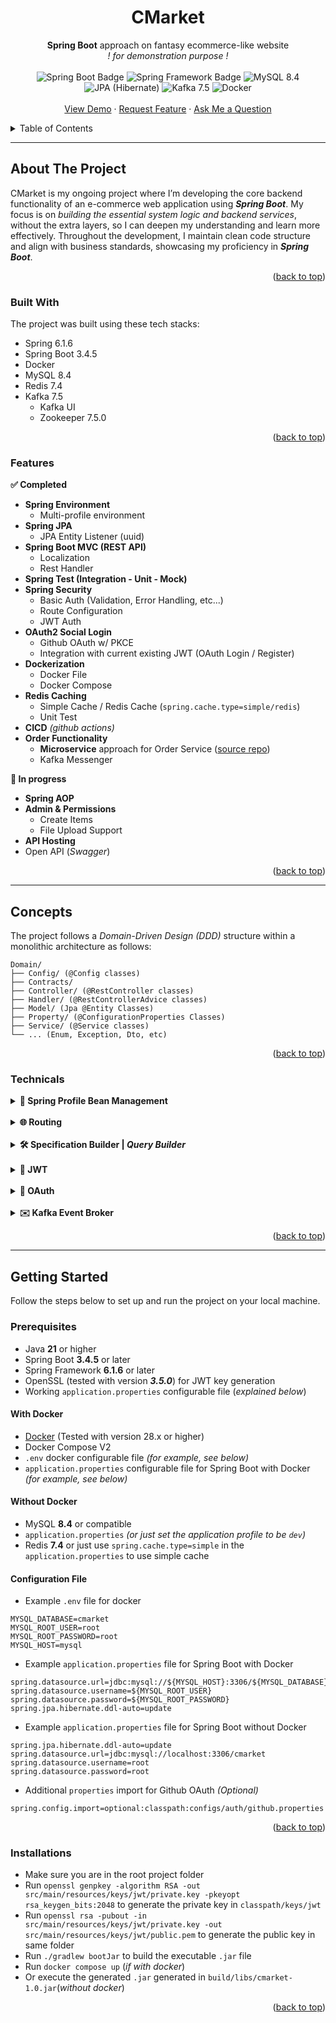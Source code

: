 <h1 align="center">
  <a id="readme-top"></a>
  CMarket
</h1>
<div align="center">
  <b>Spring Boot</b> approach on fantasy ecommerce-like website <br/>
  <i>! for demonstration purpose !</i>
  <br/><br/>
  <img src="https://img.shields.io/badge/Spring%20Boot-3.4.5-grey?logo=springboot&logoColor=fff&labelColor=6DB33F" alt="Spring Boot Badge" />
  <img src="https://img.shields.io/badge/Spring-6.1.6-grey?labelColor=6DB33F" alt="Spring Framework Badge" />
  <img src="https://img.shields.io/badge/MySQL-8.4-grey?logo=mysql&logoColor=white&labelColor=4479A1" alt="MySQL 8.4" />
  <img src="https://img.shields.io/badge/JPA-59666C?logo=hibernate&logoColor=fff" alt="JPA (Hibernate)" />
  <img src="https://img.shields.io/badge/Kafka-7.5-grey?style=flat&logo=java&logoColor=white&labelColor=white" alt="Kafka 7.5" />
  <img src="https://img.shields.io/badge/Docker-2496ED?logo=docker&logoColor=fff" alt="Docker" />
</div>

<div align="center">
  <br/>
  <a href="" target="_blank">View Demo</a>
  &middot;   
  <a href="" target="_blank">Request Feature</a>
  &middot;   
  <a href="" target="_blank">Ask Me a Question</a>
  </p>
</div>

<details>
  <summary>Table of Contents</summary>
  <ol>
    <li>
      <a href="#about-the-project">About The Project</a>
      <ul>
        <li><a href="#built-with">Built With</a></li>
      </ul>
    </li>
    <li><a href="#features">Features</a></li>
    <li><a href="#concepts">Concepts</a></li>
    <li>
      <a href="#getting-started">Getting Started</a>
      <ul>
        <li><a href="#prerequisites">Prerequisites</a></li>
        <li><a href="#installations">Installations</a></li>
      </ul>
    </li>
  </ol>
</details>

---

<!-- ABOUT THE PROJECT -->
## About The Project

CMarket is my ongoing project where I’m developing the core backend functionality of an e-commerce web application using **_Spring Boot_**. My focus is on _building the essential system logic and backend services_, without the extra layers, so I can deepen my understanding and learn more effectively. Throughout the development, I maintain clean code structure and align with business standards, showcasing my proficiency in **_Spring Boot_**.

<p align="right">(<a href="#readme-top">back to top</a>)</p>

### Built With
The project was built using these tech stacks:
* Spring 6.1.6
* Spring Boot 3.4.5
* Docker
* MySQL 8.4
* Redis 7.4
* Kafka 7.5
  * Kafka UI
  * Zookeeper 7.5.0
<p align="right">(<a href="#readme-top">back to top</a>)</p>

### Features
**✅ Completed**
- **Spring Environment**
  - Multi-profile environment
- **Spring JPA**
  - JPA Entity Listener (uuid)
- **Spring Boot MVC (REST API)**
  - Localization
  - Rest Handler
- **Spring Test (Integration - Unit - Mock)**
- **Spring Security**
  - Basic Auth (Validation, Error Handling, etc...)
  - Route Configuration
  - JWT Auth
- **OAuth2 Social Login**
  - Github OAuth w/ PKCE
  - Integration with current existing JWT (OAuth Login / Register)
- **Dockerization**
  - Docker File
  - Docker Compose
- **Redis Caching**
  - Simple Cache / Redis Cache (`spring.cache.type=simple/redis`)
  - Unit Test
- **CICD** _(github actions)_
- **Order Functionality**
  - **Microservice** approach for Order Service ([source repo](https://github.com/Clovinlee/cmarket_order_service))
  - Kafka Messenger

**🚧 In progress**
- **Spring AOP**
- **Admin & Permissions**
  - Create Items
  - File Upload Support
- **API Hosting**
- Open API (_Swagger_)

<p align="right">(<a href="#readme-top">back to top</a>)</p>

---

## Concepts
The project follows a _Domain-Driven Design (DDD)_ structure within a monolithic architecture as follows:
```plaintext
Domain/
├── Config/ (@Config classes)
├── Contracts/
├── Controller/ (@RestController classes)
├── Handler/ (@RestControllerAdvice classes)
├── Model/ (Jpa @Entity Classes)
├── Property/ (@ConfigurationProperties Classes)
├── Service/ (@Service classes)
└── ... (Enum, Exception, Dto, etc)
```
<p align="right">(<a href="#readme-top">back to top</a>)</p>

### Technicals

<details>
  <summary><strong>👥 Spring Profile Bean Management</strong></summary>
  <small>The main concept is to use different env for different purpose. The profile can be changed through the environment or by modifying <code>application.properties</code> directly.</small> 
  <br/><br/>
  <img src="https://i.imgur.com/2Oki6Dn.png" alt="CMarket Spring Boot Profile Management Concept">
</details>
<br>
<details>
  <summary><strong>🌐 Routing</strong></summary>
  <small>In every domain, we make a route config inside the domain's config folder to configure the route security behavior of the domain</small>

<pre>
Domain/
├── Route/DomainRouteConfig.java
└── ...
</pre>

<small>Every route config must implement the `RouteConfigInterface` and use `@Component` annotation for its configuration to be loaded and collected into an array in the `RouteConfig` configuration class
</small>
  ```java
  // RouteConfig

private final RouteConfigInterface[] routeConfigs;

public void initializeRoutes(HttpSecurity http) throws Exception {
  for (RouteConfigInterface routeConfig : routeConfigs) {
    routeConfig.configureRoute(http);
  }
}
  ```
<small>_**(For detailed docs, refer to the diagram below / Javadoc inside the mentioned class)**_
</small>

<small>The `RouteConfig` then is injected into the `SecurityConfig`, and it invokes the `RouteConfig.initializeRoutes(..)` method to initialize all the routes specified. As an addition, the `RouteConfig` will also configure the default behavior to other route that are not configured as it follows the _**Most Specific to Least Specific rule**_</small>

  <img src="https://i.imgur.com/EX96isX.png" alt="CMarket Spring Boot Route Concept">

</details>
<br>
<details>
  <summary>
    <strong>🛠️ Specification Builder | <i>Query Builder</i></strong>
  </summary>

<small>The specification builder follows the **builder pattern** to create specifications for querying data from the repository. It encapsulates complexity by keeping all the given specifications and reduce the verbosity by handling null values and chaining them together.
</small>

  <img src="https://i.imgur.com/apYYQuq.png" alt="CMarket Spring Boot Specification Builder Concept">
</details>
<br>
<details>
  <summary><strong>🔑 JWT</strong></summary>
  <small>
  JWT uses a private/public key for signing and verification. In Spring, JWT env values loaded with 
  <code>@ConfigurationProperties</code> and then injected into <code>JwtConfig</code> for use in <code>JwtService</code>. A custom 
  <code>JwtToUserConverter</code> is also needed to convert JWT subject into principal in <code>SecurityConfig</code> 
  </small>
<br/><br/>
<img src="https://i.imgur.com/IizotMp.png" alt="CMarket Spring Boot JWT Concept">

</details>
<br>
<details>
  <summary><strong>🔐 OAuth</strong></summary>

  <small> The OAuth used uses the PKCE concepts to helps authorize the process in exchanging the access code.</small> <br/>

   <small>
  We first define <code>OAuthServiceInterface</code> as a contract for OAuth services, with abstract methods for exchanging access codes and fetching user info. <br> 
  A <code>@ConfigurationProperties</code> class maps necessary environment variables and is injected into the interface’s implementation for authentication. 
  We then create <code>RestClientConfig</code> and an <code>OAuthClient</code> <b>declarative HTTP interface</b> for third-party calls. <br>
  Finally, we register an <code>OAuthController</code> with the callback URL, loading it only when an <code>OAuthServiceInterface</code> bean exists 
  (<code>@ConditionalOnBean</code>), and inject the correct service by name (e.g., <code>@Service("githubOAuth")</code>).
  </small>
  <br/><br/>
<img src="https://i.imgur.com/GMZjn9f.png" alt="CMarket Spring Boot OAuth Concept">
</details>
<br>
<details>
  <summary><strong>✉️ Kafka Event Broker</strong></summary>

  <small> The order flow uses kafka as its message broker. Backend service will act as producer to send order event to be consumed by order service. As for now, the replication & consumer group will be limited to 1 in order to keep the whole process simple</small> <br/>

  <small> We use <code>PlaceOrderEvent</code> which is an order DTO to be sent into <code>place_order</code> topic. However, first we will need to request a unique identifier such as UUID from the <code>OrderService</code>. This is done to ensure idempotency in order processing from the <code>OrderService</code> microservice.</small>

  <small>Upon consuming a message in <code>place_order</code> topic, the consumer offset will be adjusted automatically. In order to handle failure during consuming a message, the failed message will be sent to <code>place_order.DLT</code> using **Dead Letter Queue** concept. The messages in <code>.DLT</code> then can be processed in such way in the future.</small><br/><br/>

<img src="https://i.ibb.co.com/TjyW7BY/cmarket-order.png" alt="CMarket Spring Boot Kafka Event Broker Concept">
</details>
<p align="right">(<a href="#readme-top">back to top</a>)</p>

---

## Getting Started
Follow the steps below to set up and run the project on your local machine.

### Prerequisites
- Java **21** or higher
- Spring Boot **3.4.5** or later
- Spring Framework **6.1.6** or later
- OpenSSL (tested with version _**3.5.0**_) for JWT key generation
- Working `application.properties` configurable file (_explained below_)

#### With Docker
- [Docker](https://docs.docker.com/get-docker/) (Tested with version 28.x or higher)
- Docker Compose V2
- `.env` docker configurable file _(for example, see below)_
- `application.properties` configurable file for Spring Boot with Docker _(for example, see below)_

#### Without Docker
- MySQL **8.4** or compatible
- `application.properties` _(or just set the application profile to be `dev`)_
- Redis **7.4** or just use `spring.cache.type=simple` in the `application.properties` to use simple cache

#### Configuration File
- Example `.env` file for docker
```properties
MYSQL_DATABASE=cmarket
MYSQL_ROOT_USER=root
MYSQL_ROOT_PASSWORD=root
MYSQL_HOST=mysql
```

- Example `application.properties` file for Spring Boot with Docker
```properties
spring.datasource.url=jdbc:mysql://${MYSQL_HOST}:3306/${MYSQL_DATABASE}
spring.datasource.username=${MYSQL_ROOT_USER}
spring.datasource.password=${MYSQL_ROOT_PASSWORD}
spring.jpa.hibernate.ddl-auto=update
```

- Example `application.properties` file for Spring Boot without Docker
```properties
spring.jpa.hibernate.ddl-auto=update
spring.datasource.url=jdbc:mysql://localhost:3306/cmarket
spring.datasource.username=root
spring.datasource.password=root
```

- Additional `properties` import for Github OAuth _(Optional)_
```properties
spring.config.import=optional:classpath:configs/auth/github.properties
```

<p align="right">(<a href="#readme-top">back to top</a>)</p>

### Installations
-  Make sure you are in the root project folder
- Run `openssl genpkey -algorithm RSA -out src/main/resources/keys/jwt/private.key -pkeyopt rsa_keygen_bits:2048` to generate the private key in `classpath/keys/jwt`
- Run `openssl rsa -pubout -in src/main/resources/keys/jwt/private.key -out src/main/resources/keys/jwt/public.pem` to generate the public key in same folder
- Run `./gradlew bootJar` to build the executable `.jar` file
- Run `docker compose up` (_if with docker_)
- Or execute the generated `.jar` generated in `build/libs/cmarket-1.0.jar`(_without docker_)

<p align="right">(<a href="#readme-top">back to top</a>)</p>


